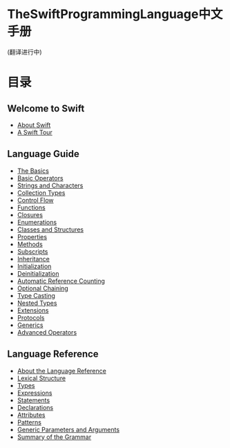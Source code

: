 TheSwiftProgrammingLanguage中文手册
===================================

(翻译进行中)

# 目录

## Welcome to Swift

-  [About Swift]()
-  [A Swift Tour]()

## Language Guide

-  [The Basics]()
-  [Basic Operators]()
-  [Strings and Characters]()
-  [Collection Types]()
-  [Control Flow]()
-  [Functions]()
-  [Closures]()
-  [Enumerations]()
-  [Classes and Structures]()
-  [Properties]()
-  [Methods]()
-  [Subscripts]()
-  [Inheritance]()
-  [Initialization]()
-  [Deinitialization]()
-  [Automatic Reference Counting]()
-  [Optional Chaining]()
-  [Type Casting]()
-  [Nested Types]()
-  [Extensions]()
-  [Protocols]()
-  [Generics]()
-  [Advanced Operators]()

## Language Reference

-  [About the Language Reference]()
-  [Lexical Structure]()
-  [Types]()
-  [Expressions]()
-  [Statements]()
-  [Declarations]()
-  [Attributes]()
-  [Patterns]()
-  [Generic Parameters and Arguments]()
-  [Summary of the Grammar]()